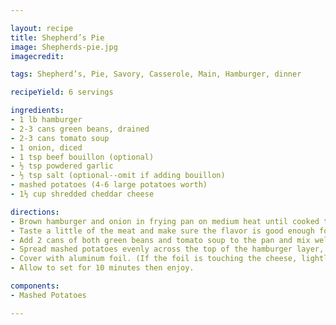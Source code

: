 ```yaml
---

layout: recipe
title: Shepherd’s Pie
image: Shepherds-pie.jpg
imagecredit:

tags: Shepherd’s, Pie, Savory, Casserole, Main, Hamburger, dinner

recipeYield: 6 servings

ingredients: 
- 1 lb hamburger
- 2-3 cans green beans, drained
- 2-3 cans tomato soup
- 1 onion, diced
- 1 tsp beef bouillon (optional)
- ½ tsp powdered garlic
- ½ tsp salt (optional--omit if adding bouillon)
- mashed potatoes (4-6 large potatoes worth)
- 1½ cup shredded cheddar cheese

directions:
- Brown hamburger and onion in frying pan on medium heat until cooked through. Add bouillon and garlic to enhance the flavor of the meat (omit salting the meat if adding bouillon). Stir meat well.
- Taste a little of the meat and make sure the flavor is good enough for what you want. Once it’s ready, drain any excess grease then transfer to a 9x13 pan.
- Add 2 cans of both green beans and tomato soup to the pan and mix well. If you want a more moist filling, add the third can of tomato sauce. If you want more veggies, add another can of green beans. Flatten out mixture so it’s in an even layer across the bottom of the pan.
- Spread mashed potatoes evenly across the top of the hamburger layer, then sprinkle with cheese.
- Cover with aluminum foil. (If the foil is touching the cheese, lightly spray the aluminum foil with non stick spray and that will keep the cheese from sticking) Bake at 350F for 45 minutes.
- Allow to set for 10 minutes then enjoy.

components:
- Mashed Potatoes

---
```

